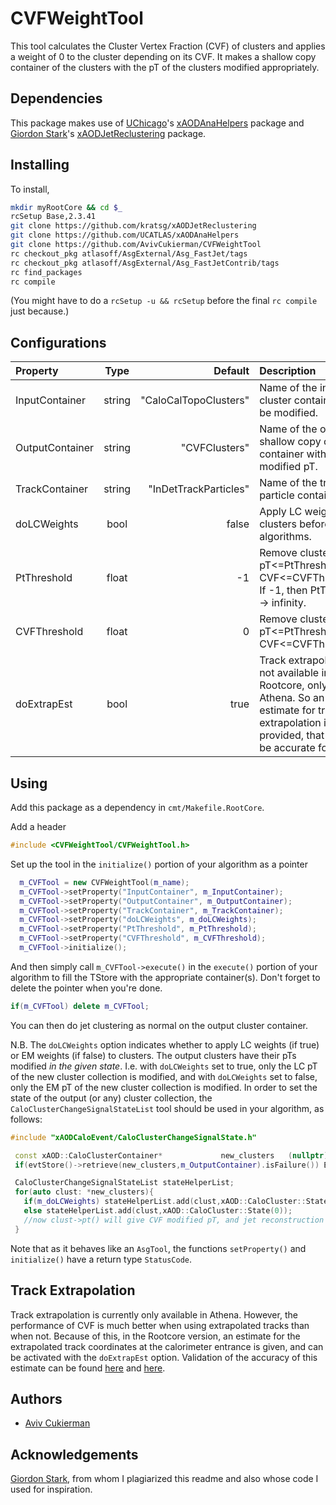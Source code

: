 # CVFWeightTool
This tool calculates the Cluster Vertex Fraction (CVF) of clusters and applies a weight of 0 to the cluster depending on its CVF. It makes a shallow copy container of the clusters with the pT of the clusters modified appropriately.
## Dependencies
This package makes use of [UChicago](https://github.com/UCATLAS)'s [xAODAnaHelpers](https://github.com/UCATLAS/xAODAnaHelpers) package and [Giordon Stark](https://github.com/kratsg)'s [xAODJetReclustering](https://github.com/kratsg/xAODJetReclustering) package.

## Installing
To install,
```bash
mkdir myRootCore && cd $_
rcSetup Base,2.3.41
git clone https://github.com/kratsg/xAODJetReclustering
git clone https://github.com/UCATLAS/xAODAnaHelpers
git clone https://github.com/AvivCukierman/CVFWeightTool
rc checkout_pkg atlasoff/AsgExternal/Asg_FastJet/tags
rc checkout_pkg atlasoff/AsgExternal/Asg_FastJetContrib/tags
rc find_packages
rc compile
```
(You might have to do a `rcSetup -u && rcSetup` before the final `rc compile` just because.)


## Configurations

 Property           | Type                      | Default                   | Description
:-------------------|:-------------------------:|--------------------------:|:-------------------------------------------------------------------------------------
InputContainer   | string                    |    "CaloCalTopoClusters"                       | Name of the input cluster container to be modified.
OutputContainer  | string                    |    "CVFClusters"                       | Name of the output shallow copy cluster container with modified pT.
TrackContainer  | string                    |    "InDetTrackParticles"                       | Name of the track particle container.
doLCWeights       | bool                     | false                      | Apply LC weights to clusters before CVF algorithms.
PtThreshold       | float                     | -1                      | Remove clusters with pT<=PtThreshold and CVF<=CVFThreshold. If -1, then PtTreshold -> infinity.
CVFThreshold       | float                     | 0                      | Remove clusters with pT<=PtThreshold and CVF<=CVFThreshold.
doExtrapEst        | bool                     | true                      | Track extrapolation is not available in Rootcore, only in Athena. So an estimate for track extrapolation is provided, that should be accurate for |eta|<1.6.

## Using
Add this package as a dependency in `cmt/Makefile.RootCore`.

Add a header
```c++
#include <CVFWeightTool/CVFWeightTool.h>
```

Set up the tool in the `initialize()` portion of your algorithm as a pointer

```c++
  m_CVFTool = new CVFWeightTool(m_name);
  m_CVFTool->setProperty("InputContainer", m_InputContainer);
  m_CVFTool->setProperty("OutputContainer", m_OutputContainer);
  m_CVFTool->setProperty("TrackContainer", m_TrackContainer);
  m_CVFTool->setProperty("doLCWeights", m_doLCWeights);
  m_CVFTool->setProperty("PtThreshold", m_PtThreshold);
  m_CVFTool->setProperty("CVFThreshold", m_CVFThreshold);
  m_CVFTool->initialize();
```

And then simply call `m_CVFTool->execute()` in the `execute()` portion of your algorithm to fill the TStore with the appropriate container(s). Don't forget to delete the pointer when you're done.
```c++
if(m_CVFTool) delete m_CVFTool;
```

You can then do jet clustering as normal on the output cluster container.

N.B. The `doLCWeights` option indicates whether to apply LC weights (if true) or EM weights (if false) to clusters. The output clusters have their pTs modified *in the given state*. I.e. with `doLCWeights` set to true, only the LC pT of the new cluster collection is modified, and with `doLCWeights` set to false, only the EM pT of the new cluster collection is modified. In order to set the state of the output (or any) cluster collection, the `CaloClusterChangeSignalStateList` tool should be used in your algorithm, as follows:
```c++
#include "xAODCaloEvent/CaloClusterChangeSignalState.h"
```

```c++
 const xAOD::CaloClusterContainer*             new_clusters   (nullptr);
 if(evtStore()->retrieve(new_clusters,m_OutputContainer).isFailure()) Error(APP_NAME,"Could not retrieve the CVF cluster container");

 CaloClusterChangeSignalStateList stateHelperList;
 for(auto clust: *new_clusters){
   if(m_doLCWeights) stateHelperList.add(clust,xAOD::CaloCluster::State(1)); //default is calibrated but we can make it explicit anyway
   else stateHelperList.add(clust,xAOD::CaloCluster::State(0));
   //now clust->pt() will give CVF modified pT, and jet reconstruction will use CVF modified pT
 }
```

Note that as it behaves like an `AsgTool`, the functions `setProperty()` and `initialize()` have a return type `StatusCode`.

## Track Extrapolation
Track extrapolation is currently only available in Athena. However, the performance of CVF is much better when using extrapolated tracks than when not. Because of this, in the Rootcore version, an estimate for the extrapolated track coordinates at the calorimeter entrance is given, and can be activated with the `doExtrapEst` option. Validation of the accuracy of this estimate can be found [here](https://cloud.githubusercontent.com/assets/11202460/17484749/b3fecd7c-5d8b-11e6-99b7-2453aecef903.png) and [here](https://cloud.githubusercontent.com/assets/11202460/17484748/b3f4d0ec-5d8b-11e6-9c4a-07fbe9722b85.png).

## Authors
- [Aviv Cukierman](https://github.com/AvivCukierman)

## Acknowledgements
[Giordon Stark](https://github.com/kratsg), from whom I plagiarized this readme and also whose code I used for inspiration.
